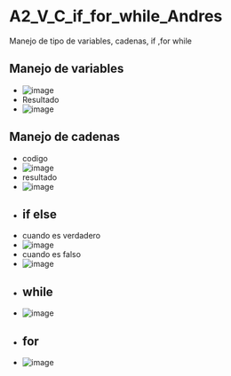 # A2_V_C_if_for_while_Andres
Manejo de tipo de variables, cadenas, if ,for while
## Manejo de variables 
- ![image](https://github.com/user-attachments/assets/e74bcdbe-eb1b-41fa-a894-a801f09d26b7)
- Resultado
- ![image](https://github.com/user-attachments/assets/73abb365-60ff-42ad-8cdc-86f14e384a4d)
## Manejo de cadenas
- codigo
- ![image](https://github.com/user-attachments/assets/2a159ca7-1f99-4ca0-a4b2-82cf4ad734fd)
- resultado
- ![image](https://github.com/user-attachments/assets/012ff163-7c93-4927-80e3-a169f96b6c17)
- ## if else
- cuando es verdadero
- ![image](https://github.com/user-attachments/assets/2fa0cd22-d287-49cc-a9b9-8eab6586dc17)
- cuando es falso
- ![image](https://github.com/user-attachments/assets/de4de330-dcbc-4a7f-9b85-9d4a8d9135bf)
- ## while
- ![image](https://github.com/user-attachments/assets/6131b349-d9a5-4117-a3dc-875fe32b2365)
- ## for
- ![image](https://github.com/user-attachments/assets/4a63b018-d502-447a-bbc7-511c9f6c7ed8)









